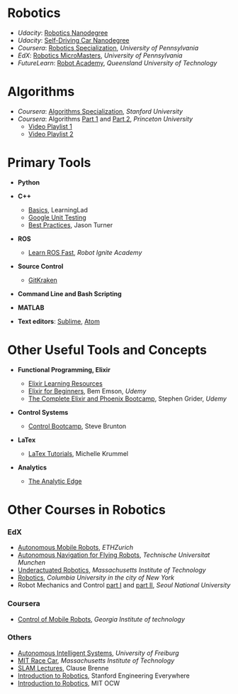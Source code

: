 # Robotics
- _Udacity_: [Robotics Nanodegree][1]
- _Udacity_: [Self-Driving Car Nanodegree][2]
- _Coursera_: [Robotics Specialization][3], _University of Pennsylvania_
- _EdX_: [Robotics MicroMasters][4], _University of Pennsylvania_
- _FutureLearn_: [Robot Academy][5], _Queensland University of Technology_


# Algorithms
- _Coursera_: [Algorithms Specialization][6], _Stanford University_
- _Coursera_: Algorithms [Part 1][7] and [Part 2][8], _Princeton University_
  * [Video Playlist 1][9]
  * [Video Playlist 2][10]


# Primary Tools

- **Python**

- **C++**
  * [Basics][11], LearningLad
  * [Google Unit Testing][13]
  * [Best Practices][12], Jason Turner

- **ROS**
  * [Learn ROS Fast][14], _Robot Ignite Academy_

- **Source Control**
  * [GitKraken][15]

- **Command Line and Bash Scripting**

- **MATLAB**

- **Text editors**: [Sublime](https://www.sublimetext.com/), [Atom](atom.io)



# Other Useful Tools and Concepts

- **Functional Programming, Elixir**
  * [Elixir Learning Resources][16]
  * [Elixir for Beginners][17], Bem Emson, _Udemy_
  * [The Complete Elixir and Phoenix Bootcamp][18], Stephen Grider, _Udemy_

- **Control Systems**
  * [Control Bootcamp][19], Steve Brunton

- **LaTex**
  * [LaTex Tutorials][32], Michelle Krummel

- **Analytics**
  * [The Analytic Edge][20]


# Other Courses in Robotics

### EdX
- [Autonomous Mobile Robots][21], _ETHZurich_
- [Autonomous Navigation for Flying Robots][22], _Technische Universitat Munchen_
- [Underactuated Robotics][23], _Massachusetts Institute of Technology_
- [Robotics][24], _Columbia University in the city of New York_
- Robot Mechanics and Control [part I][25] and [part II][26], _Seoul National University_

### Coursera
- [Control of Mobile Robots][27], _Georgia Institute of technology_

### Others
- [Autonomous Intelligent Systems][28], _University of Freiburg_
- [MIT Race Car][29], _Massachusetts Institute of Technology_
- [SLAM Lectures][30], Clause Brenne
- [Introduction to Robotics][31], Stanford Engineering Everywhere
- [Introduction to Robotics][33], MIT OCW

[1]: https://www.udacity.com/robotics
[2]: https://www.udacity.com/drive
[3]: https://www.coursera.org/specializations/robotics
[4]: https://www.edx.org/micromasters/pennx-robotics
[5]: http://robotacademy.net.au
[6]: https://www.coursera.org/specializations/algorithms
[7]: https://www.coursera.org/learn/algorithms-part1
[8]: https://www.coursera.org/learn/algorithms-part2
[9]: https://www.youtube.com/watch?v=8mYfZeHtdNc&list=PLxc4gS-_A5VDXUIOPkJkwQKYiT2T1t0I8
[10]: https://www.youtube.com/watch?v=zDUo8HTFwLo&list=PLxc4gS-_A5VDvP_9W8JJ04zk6m1qTolzG
[11]: https://www.youtube.com/watch?v=3fwKlU9AwSY&list=PLfVsf4Bjg79Cu5MYkyJ-u4SyQmMhFeC1C
[12]: http://shop.oreilly.com/product/0636920049814.do
[13]: https://github.com/google/googletest/blob/master/googletest/docs/Primer.md
[14]: http://www.theconstructsim.com/construct-learn-develop-robots-using-ros/robotigniteacademy_learnros/
[15]: https://www.youtube.com/channel/UCp06FAzrFalo3txskS1gCfA/playlists
[16]: https://elixir-lang.org/learning.html
[17]: https://www.udemy.com/elixir-for-beginners/
[18]: https://www.udemy.com/the-complete-elixir-and-phoenix-bootcamp-and-tutorial/
[19]: https://youtu.be/Pi7l8mMjYVE?list=PLMrJAkhIeNNR20Mz-VpzgfQs5zrYi085m
[20]: https://www.edx.org/course/analytics-edge-mitx-15-071x-3
[21]: https://www.edx.org/course/autonomous-mobile-robots-ethx-amrx-2
[22]: https://www.edx.org/course/autonomous-navigation-flying-robots-tumx-autonavx-0
[23]: https://www.edx.org/course/underactuated-robotics-mitx-6-832x-0
[24]: https://www.edx.org/course/robotics-columbiax-csmm-103x#!
[25]: https://www.edx.org/course/robot-mechanics-control-part-i-snux-snu446-345-1x
[26]: https://www.edx.org/course/robot-mechanics-control-part-ii-snux-snu446-345-2x
[27]: https://www.coursera.org/learn/mobile-robot
[28]: http://ais.informatik.uni-freiburg.de/teaching/ss16/robotics/index_en.php
[29]: https://mit-racecar.github.io
[30]: https://www.youtube.com/watch?v=B2qzYCeT9oQ&list=PLpUPoM7Rgzi_7YWn14Va2FODh7LzADBSm
[31]: https://see.stanford.edu/Course/CS223A
[32]: https://www.youtube.com/watch?v=SoDv0qhyysQ&index=1&list=PL1D4EAB31D3EBC449
[33]: https://ocw.mit.edu/courses/mechanical-engineering/2-12-introduction-to-robotics-fall-2005/lecture-notes/
